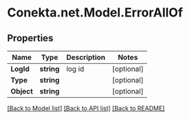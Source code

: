 # Conekta.net.Model.ErrorAllOf

## Properties

Name | Type | Description | Notes
------------ | ------------- | ------------- | -------------
**LogId** | **string** | log id | [optional] 
**Type** | **string** |  | [optional] 
**Object** | **string** |  | [optional] 

[[Back to Model list]](../README.md#documentation-for-models) [[Back to API list]](../README.md#documentation-for-api-endpoints) [[Back to README]](../README.md)

